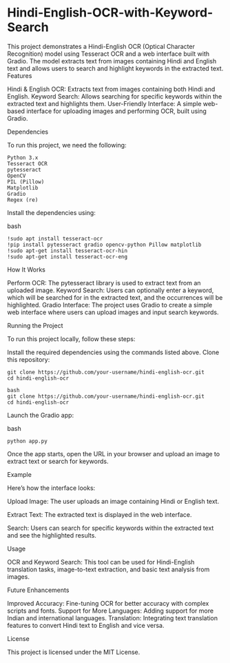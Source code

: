 # Hindi-English-OCR-with-Keyword-Search

This project demonstrates a Hindi-English OCR (Optical Character Recognition) model using Tesseract OCR and a web interface built with Gradio. The model extracts text from images containing Hindi and English text and allows users to search and highlight keywords in the extracted text.
Features

   Hindi & English OCR: Extracts text from images containing both Hindi and English.
   Keyword Search: Allows searching for specific keywords within the extracted text and highlights 
   them.
   User-Friendly Interface: A simple web-based interface for uploading images and performing OCR, 
   built using Gradio.

Dependencies

To run this project, we need the following:

    Python 3.x
    Tesseract OCR
    pytesseract
    OpenCV
    PIL (Pillow)
    Matplotlib
    Gradio
    Regex (re)

Install the dependencies using:

   bash

    !sudo apt install tesseract-ocr
    !pip install pytesseract gradio opencv-python Pillow matplotlib
    !sudo apt-get install tesseract-ocr-hin
    !sudo apt-get install tesseract-ocr-eng
  
 How It Works

   Perform OCR: The pytesseract library is used to extract text from an uploaded image.
   Keyword Search: Users can optionally enter a keyword, which will be searched for in the 
   extracted text, and the occurrences will be highlighted.
   Gradio Interface: The project uses Gradio to create a simple web interface where users can 
   upload images and input search keywords.

Running the Project

To run this project locally, follow these steps:

 Install the required dependencies using the commands listed above.
 Clone this repository:

    git clone https://github.com/your-username/hindi-english-ocr.git
    cd hindi-english-ocr

    bash
    git clone https://github.com/your-username/hindi-english-ocr.git
    cd hindi-english-ocr

Launch the Gradio app:

bash

    python app.py

Once the app starts, open the URL in your browser and upload an image to extract text or search for keywords.

Example

Here’s how the interface looks:

  Upload Image: The user uploads an image containing Hindi or English text.
    
  Extract Text: The extracted text is displayed in the web interface.
   
  Search: Users can search for specific keywords within the extracted text and see the highlighted 
  results.

Usage

  OCR and Keyword Search: This tool can be used for Hindi-English translation tasks, image-to-text 
  extraction, and basic text analysis from images.

Future Enhancements

  Improved Accuracy: Fine-tuning OCR for better accuracy with complex scripts and fonts.
  Support for More Languages: Adding support for more Indian and international languages. 
  Translation: Integrating text translation features to convert Hindi text to English and vice 
  versa.

License

This project is licensed under the MIT License.
